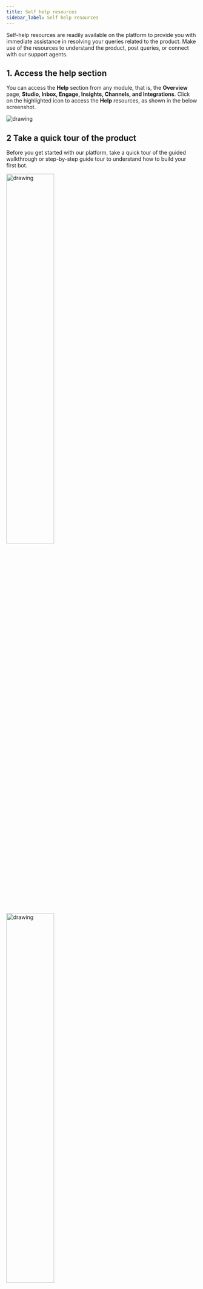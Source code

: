 ```yaml
---
title: Self help resources
sidebar_label: Self help resources
---
```


Self-help resources are readily available on the platform to provide you with immediate assistance in resolving your queries related to the product. Make use of the resources to understand the product, post queries, or connect with our support agents.

## <a name="access"></a> 1. Access the help section



You can access the **Help** section from any module, that is, the **Overview** page, **Studio, Inbox, Engage, Insights, Channels, and Integrations**. Click on the highlighted icon to access the **Help** resources, as shown in the below screenshot.

<img src="https://i.imgur.com/jSNoQPL.jpg)" alt="drawing" width=""/>


## 2 Take a quick tour of the product

Before you get started with our platform, take a quick tour of the guided walkthrough or step-by-step guide tour to understand how to build your first bot.

<img src="https://i.imgur.com/ZuYbA09.png)" alt="drawing" width="50%"/>

<img src="https://i.imgur.com/jtIBIkd.png)" alt="drawing" width="50%"/>

## 3 Get instant help through documentation

Whenever you have any questions related to the product or understand how to use a specific option or feature, you can find instant help through our support documentation. It consists of complete help articles covering the entire product offerings. In Help section, click **Read the docs**. 

<img src="https://i.imgur.com/gHbwzcA.png)" alt="drawing" width=""/>

Navigates you to the Yellow.ai documentation page. Use the search option to quickly find the content you are looking for.
<br/>

<img src="https://i.imgur.com/mrK3fDq.jpg)" alt="drawing" width=""/>


## 4 Get help from our product experts

If you have any other questions related to a product, sign up to the community and post your queries. The product experts will analyse your query and provide relevant solutions. Enable notifications to get notified when someone responds to your queries. 

**Prerequisites:**

* Enter the required details in the respective field to create an account, or you can sign in with your Google account.

  <img src="https://i.imgur.com/12uJd0d.png)" alt="drawing" width="40%"/>

To post your queries in the community, make sure you have signed up to the [Community](https://community.yellow.ai/).

1. Click **Help** > **Ask the community**.

   <img src="https://i.imgur.com/DaL60E1.jpg)" alt="drawing" width="90%"/>

<br/>

2. **Yellow.ai Community** page is displayed. You have to sign in to post your queries.

<img src="https://i.imgur.com/SEekVcf.jpg)" alt="drawing" width="90%"/>
<br/>

3. After successfully creating an account. Click **+ ASK QUESTION** to post your questions on the **Yellow.ai Community** page.

![](https://i.imgur.com/8O6LO4m.png)


4. You can enter the details of your queries in the **Create a new topic** dialog box and click **+ Create Topic** to post your queries. 

![](https://i.imgur.com/7dhqOBt.png)
        

## 5 Chat with our self-help bot

Use our in-house AI powered bot Mia to get instant answers to most of your queries. The bot will analyze, understand, and send you a quick response.

Here, you can raise an issue or book a session with our product experts. It also helps you to connect with our agents (during business hours). 

In the Help section, click **Chat with support**.

<img src="https://i.imgur.com/Zdgupej.png)" alt="drawing" width="90%"/>

AI powered bot Mia displayed: 

<img src="https://i.imgur.com/mbqYLHc.png)" alt="drawing" width="50%"/>


## 6 Provide your feedback

Post your concerns, likes, and dislikes about the product in our support bot, Mia. This helps us understand your needs and build a better product. 

In the Help section, click **Submit your feedback**.

<img src="https://i.imgur.com/wGl2mGl.png)" alt="drawing" width="90%"/>

<br/>


You will see the AI-powered Mia bot: 

<img src="https://i.imgur.com/JlNlM7S.png)" alt="drawing" width="50%"/>

